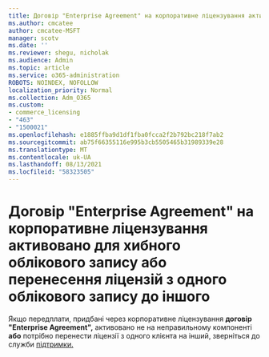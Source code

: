 ```yaml
---
title: Договір "Enterprise Agreement" на корпоративне ліцензування активовано для невідповідного облікового запису
ms.author: cmcatee
author: cmcatee-MSFT
manager: scotv
ms.date: ''
ms.reviewer: shegu, nicholak
ms.audience: Admin
ms.topic: article
ms.service: o365-administration
ROBOTS: NOINDEX, NOFOLLOW
localization_priority: Normal
ms.collection: Adm_O365
ms.custom:
- commerce_licensing
- "463"
- "1500021"
ms.openlocfilehash: e1885ffba9d1df1fba0fcca2f2b792bc218f7ab2
ms.sourcegitcommit: ab75f66355116e995b3cb5505465b31989339e28
ms.translationtype: MT
ms.contentlocale: uk-UA
ms.lasthandoff: 08/13/2021
ms.locfileid: "58323505"
---
```

# <a name="volume-licensing-enterprise-agreement-activated-on-the-wrong-account-or-transferring-licenses-from-one-account-to-another"></a>Договір "Enterprise Agreement" на корпоративне ліцензування активовано для хибного облікового запису або перенесення ліцензій з одного облікового запису до іншого

Якщо передплати, придбані через корпоративне ліцензування **договір "Enterprise Agreement",** активовано не на неправильному компоненті  **або** потрібно перенести ліцензії з одного клієнта на інший, зверніться до служби [підтримки.](https://go.microsoft.com/fwlink/p/?linkid=518322)
